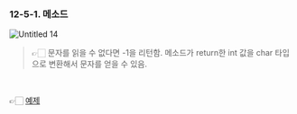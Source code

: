 ### 12-5-1. 메소드

![Untitled 14](https://user-images.githubusercontent.com/80656733/150928769-25d75850-441d-4788-a280-adc57f97b85c.png)

> 👉🏻 문자를 읽을 수 없다면 -1을 리턴함. 메소드가 return한 int 값을 char 타입으로 변환해서 문자를 얻을 수 있음.

<br>

👉🏻 [예제](https://github.com/gimhanul/Java/tree/master/src/input_ouput_stream/based_character/reader)